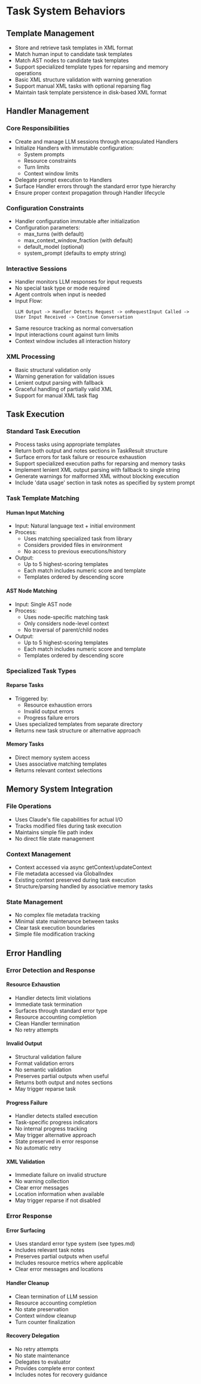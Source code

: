 # Task System Behaviors

## Template Management

- Store and retrieve task templates in XML format
- Match human input to candidate task templates
- Match AST nodes to candidate task templates
- Support specialized template types for reparsing and memory operations
- Basic XML structure validation with warning generation
- Support manual XML tasks with optional reparsing flag
- Maintain task template persistence in disk-based XML format

## Handler Management

### Core Responsibilities
- Create and manage LLM sessions through encapsulated Handlers
- Initialize Handlers with immutable configuration:
  - System prompts
  - Resource constraints
  - Turn limits
  - Context window limits
- Delegate prompt execution to Handlers
- Surface Handler errors through the standard error type hierarchy
- Ensure proper context propagation through Handler lifecycle

### Configuration Constraints
- Handler configuration immutable after initialization
- Configuration parameters:
  * max_turns (with default)
  * max_context_window_fraction (with default)
  * default_model (optional)
  * system_prompt (defaults to empty string)

### Interactive Sessions
- Handler monitors LLM responses for input requests
- No special task type or mode required
- Agent controls when input is needed
- Input Flow:
  ```
  LLM Output -> Handler Detects Request -> onRequestInput Called -> 
  User Input Received -> Continue Conversation
  ```
- Same resource tracking as normal conversation
- Input interactions count against turn limits
- Context window includes all interaction history

### XML Processing
- Basic structural validation only
- Warning generation for validation issues
- Lenient output parsing with fallback
- Graceful handling of partially valid XML
- Support for manual XML task flag

## Task Execution

### Standard Task Execution
- Process tasks using appropriate templates
- Return both output and notes sections in TaskResult structure
- Surface errors for task failure or resource exhaustion
- Support specialized execution paths for reparsing and memory tasks
- Implement lenient XML output parsing with fallback to single string
- Generate warnings for malformed XML without blocking execution
- Include 'data usage' section in task notes as specified by system prompt

### Task Template Matching

#### Human Input Matching
- Input: Natural language text + initial environment
- Process:
  - Uses matching specialized task from library
  - Considers provided files in environment
  - No access to previous executions/history
- Output: 
  - Up to 5 highest-scoring templates
  - Each match includes numeric score and template
  - Templates ordered by descending score

#### AST Node Matching
- Input: Single AST node
- Process:
  - Uses node-specific matching task
  - Only considers node-level context
  - No traversal of parent/child nodes
- Output:
  - Up to 5 highest-scoring templates
  - Each match includes numeric score and template
  - Templates ordered by descending score

### Specialized Task Types

#### Reparse Tasks
- Triggered by:
  - Resource exhaustion errors
  - Invalid output errors
  - Progress failure errors
- Uses specialized templates from separate directory
- Returns new task structure or alternative approach

#### Memory Tasks
- Direct memory system access
- Uses associative matching templates
- Returns relevant context selections

## Memory System Integration

### File Operations
- Uses Claude's file capabilities for actual I/O
- Tracks modified files during task execution
- Maintains simple file path index
- No direct file state management

### Context Management
- Context accessed via async getContext/updateContext
- File metadata accessed via GlobalIndex
- Existing context preserved during task execution
- Structure/parsing handled by associative memory tasks

### State Management
- No complex file metadata tracking
- Minimal state maintenance between tasks
- Clear task execution boundaries
- Simple file modification tracking

## Error Handling

### Error Detection and Response

#### Resource Exhaustion
- Handler detects limit violations
- Immediate task termination
- Surfaces through standard error type
- Resource accounting completion
- Clean Handler termination
- No retry attempts

#### Invalid Output
- Structural validation failure
- Format validation errors
- No semantic validation
- Preserves partial outputs when useful
- Returns both output and notes sections
- May trigger reparse task

#### Progress Failure
- Handler detects stalled execution
- Task-specific progress indicators
- No internal progress tracking
- May trigger alternative approach
- State preserved in error response
- No automatic retry

#### XML Validation
- Immediate failure on invalid structure
- No warning collection
- Clear error messages
- Location information when available
- May trigger reparse if not disabled

### Error Response

#### Error Surfacing
- Uses standard error type system (see types.md)
- Includes relevant task notes
- Preserves partial outputs when useful
- Includes resource metrics where applicable
- Clear error messages and locations

#### Handler Cleanup
- Clean termination of LLM session
- Resource accounting completion
- No state preservation
- Context window cleanup
- Turn counter finalization

#### Recovery Delegation
- No retry attempts
- No state maintenance
- Delegates to evaluator
- Provides complete error context
- Includes notes for recovery guidance
